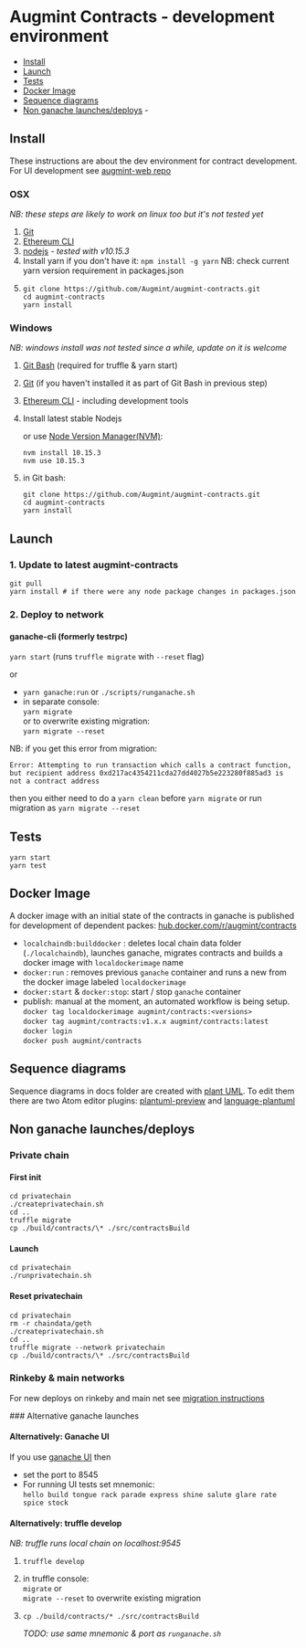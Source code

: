 # Augmint Contracts - development environment

-   [Install](#Install)
-   [Launch](#Launch)
-   [Tests](#Tests)
-   [Docker Image](#Docker-Image)
-   [Sequence diagrams](#Sequence-diagrams)
-   [Non ganache launches/deploys](#Non-ganache-launchesdeploys) -

## Install

These instructions are about the dev environment for contract development. For UI development see [augmint-web repo](https://github.com/Augmint/augmint-web)

### OSX

_NB: these steps are likely to work on linux too but it's not tested yet_

1.  [Git](https://git-scm.com/download)
1.  [Ethereum CLI](https://www.ethereum.org/cli)
1.  [nodejs](https://nodejs.org/en/download/) - _tested with v10.15.3_
1.  Install yarn if you don't have it: `npm install -g yarn` NB: check current yarn version requirement in packages.json
1.  ```
    git clone https://github.com/Augmint/augmint-contracts.git
    cd augmint-contracts
    yarn install
    ```

### Windows

_NB: windows install was not tested since a while, update on it is welcome_

1.  [Git Bash](https://git-for-windows.github.io/) (required for truffle & yarn start)
1.  [Git](https://git-scm.com/download) (if you haven't installed it as part of Git Bash in previous step)
1.  [Ethereum CLI](https://www.ethereum.org/cli) - including development tools
1.  Install latest stable Nodejs

    or
    use [Node Version Manager(NVM)](https://github.com/coreybutler/nvm-windows/releases):

    ```
    nvm install 10.15.3
    nvm use 10.15.3
    ```

1.  in Git bash:
    ```
    git clone https://github.com/Augmint/augmint-contracts.git
    cd augmint-contracts
    yarn install
    ```

## Launch

### 1. Update to latest augmint-contracts

```
git pull
yarn install # if there were any node package changes in packages.json
```

### 2. Deploy to network

#### ganache-cli (formerly testrpc)

`yarn start` (runs `truffle migrate` with `--reset` flag)

or

-   `yarn ganache:run` or `./scripts/runganache.sh`
-   in separate console:  
    `yarn migrate`  
    or to overwrite existing migration:  
    `yarn migrate --reset`

NB: if you get this error from migration:

```
Error: Attempting to run transaction which calls a contract function, but recipient address 0xd217ac4354211cda27dd4027b5e223280f885ad3 is not a contract address
```

then you either need to do a `yarn clean` before `yarn migrate` or run migration as `yarn migrate --reset`

## Tests

```
yarn start
yarn test
```

## Docker Image

A docker image with an initial state of the contracts in ganache is published for development of dependent packes: [hub.docker.com/r/augmint/contracts](https://hub.docker.com/r/augmint/contracts)

-   `localchaindb:builddocker` : deletes local chain data folder (`./localchaindb`), launches ganache, migrates contracts and builds a docker image with `localdockerimage` name
-   `docker:run` : removes previous `ganache` container and runs a new from the docker image labeled `localdockerimage`
-   `docker:start` & `docker:stop`: start / stop `ganache` container
-   publish: manual at the moment, an automated workflow is being setup.  
    `docker tag localdockerimage augmint/contracts:<versions>`  
    `docker tag augmint/contracts:v1.x.x augmint/contracts:latest`  
    `docker login`  
    `docker push augmint/contracts`

## Sequence diagrams

Sequence diagrams in docs folder are created with [plant UML](http://plantuml.com/sequence-diagram).
To edit them there are two Atom editor plugins: [plantuml-preview](https://atom.io/packages/plantuml-preview) and [language-plantuml](https://atom.io/packages/language-plantuml)

## Non ganache launches/deploys

### Private chain

#### First init

```
cd privatechain
./createprivatechain.sh
cd ..
truffle migrate
cp ./build/contracts/\* ./src/contractsBuild
```

#### Launch

```
cd privatechain
./runprivatechain.sh
```

#### Reset privatechain

```
cd privatechain
rm -r chaindata/geth
./createprivatechain.sh
cd ..
truffle migrate --network privatechain
cp ./build/contracts/\* ./src/contractsBuild
```

### Rinkeby & main networks

For new deploys on rinkeby and main net see [migration instructions](migrations.md)

### Alternative ganache launches

#### Alternatively: Ganache UI

If you use [ganache UI](http://truffleframework.com/ganache/) then

-   set the port to 8545
-   For running UI tests set mnemonic:  
    `hello build tongue rack parade express shine salute glare rate spice stock`

#### Alternatively: truffle develop

_NB: truffle runs local chain on localhost:9545_

1.  `truffle develop`
1.  in truffle console:  
    `migrate` or  
    `migrate --reset` to overwrite existing migration
1.  `cp ./build/contracts/* ./src/contractsBuild`

    _TODO: use same mnemonic & port as `runganache.sh`_
